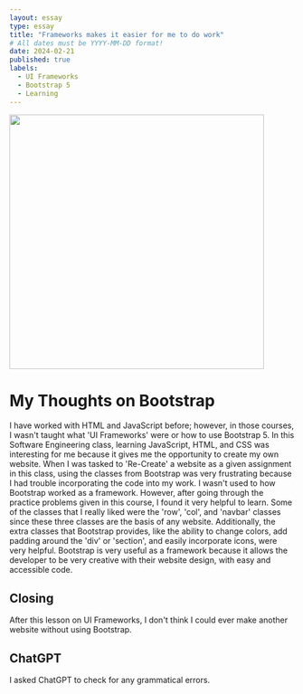 ```yaml
---
layout: essay
type: essay
title: "Frameworks makes it easier for me to do work"
# All dates must be YYYY-MM-DD format!
date: 2024-02-21
published: true
labels:
  - UI Frameworks
  - Bootstrap 5
  - Learning
---
```


<p>
<img width="450px" class="image-fluid" src="https://icons.getbootstrap.com/assets/img/icons-hero.png">
</p>

<h1>
My Thoughts on Bootstrap
</h1>
<p>
I have worked with HTML and JavaScript before; however, in those courses, I wasn't taught what 'UI Frameworks' were or how to use Bootstrap 5. In this Software Engineering class, learning JavaScript, HTML, and CSS was interesting for me because it gives me the opportunity to create my own website. When I was tasked to 'Re-Create' a website as a given assignment in this class, using the classes from Bootstrap was very frustrating because I had trouble incorporating the code into my work. I wasn't used to how Bootstrap worked as a framework. However, after going through the practice problems given in this course, I found it very helpful to learn. Some of the classes that I really liked were the 'row', 'col', and 'navbar' classes since these three classes are the basis of any website. Additionally, the extra classes that Bootstrap provides, like the ability to change colors, add padding around the 'div' or 'section', and easily incorporate icons, were very helpful. Bootstrap is very useful as a framework because it allows the developer to be very creative with their website design, with easy and accessible code.
</p>

<h2>
Closing
</h2>
<p>
After this lesson on UI Frameworks, I don't think I could ever make another website without using Bootstrap.
</p>

<h2>
ChatGPT
</h2>
<p>
I asked ChatGPT to check for any grammatical errors.
</p>

